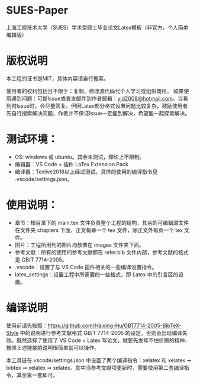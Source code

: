 # SUES-Paper
上海工程技术大学（SUES）学术型硕士毕业论文Latex模板（非官方，个人简单编辑版）

# 版权说明
本工程的证书是MIT，具体内容请自行搜索。

使用者的权利包括且不限于：复制、修改源代码代个人学习或组织商用。
如果使用遇到问题：可提Issue或者发邮件到作者邮箱：yjd2008@hotmail.com。当看到时Issue时，会尽量答复。但因Latex部分格式设置问题比较复杂，鼓励使用者先自行搜索解决问题，作者并不保证Issue一定能到解决，希望能一起探索解决。

# 测试环境：
- OS: windows 或 ubuntu。其余未测试，理论上不限制。
- 编辑器：VS Code + 插件 LaTex Extension Pack
- 编译器：Texlive2018以上经过测试，具体的使用的编译指令见 .vscode/settings.json。

# 使用说明：
- 章节：根目录下的 main.tex 文件负责整个工程的结构，其余的可编辑源文件在文件夹 chapters 下面，正文每章一个 tex 文件，除正文外每页一个 tex 文件。
- 图片：工程所用到的图片均放置在 images 文件夹下面。
- 参考文献：所有的使用的参考文献都在 refer.bib 文件内部，参考文献的格式是 GB/T 7714-2005。
- .vscode：设置了与 VS Code 插件相关的一些编译设置指令。
- latex_settings：设置工程中所需要的一些格式，即 Latex 中的引言区的设置。

# 编译说明
使用前请先按照：https://github.com/Haixing-Hu/GBT7714-2005-BibTeX-Style 中的说明进行参考文献格式 GB/T 7714-2005 的设定，否则会出现编译失败。既然选择了使用了 VS Code + Latex 写论文，就要先发挥不怕折腾的精神，按照上述链接的说明很简单就可以操作。

本工具链在.vscode/settings.json 中设置了两个编译指令：xelatex 和 xelatex ➞ bibtex ➞ xelatex ➞ xelatex。其中当参考文献项更新时，需要使用第二套编译指令，其余第一套即可。